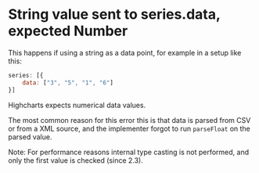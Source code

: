 # String value sent to series.data, expected Number

This happens if using a string as a data point, for example in a setup
like this:

```js
series: [{
    data: ["3", "5", "1", "6"]
}]
```

Highcharts expects numerical data values. 

The most common reason for this error this is that data is parsed from CSV or 
from a XML source, and the implementer forgot to run `parseFloat` 
on the parsed value.

Note: For performance reasons internal type casting is not performed, and only
the first value is checked (since 2.3).
